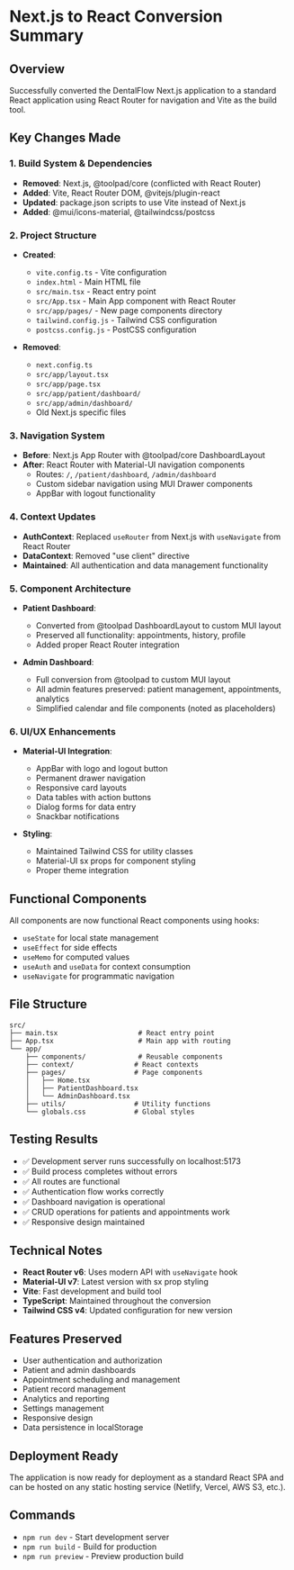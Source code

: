 # Next.js to React Conversion Summary

## Overview
Successfully converted the DentalFlow Next.js application to a standard React application using React Router for navigation and Vite as the build tool.

## Key Changes Made

### 1. Build System & Dependencies
- **Removed**: Next.js, @toolpad/core (conflicted with React Router)
- **Added**: Vite, React Router DOM, @vitejs/plugin-react
- **Updated**: package.json scripts to use Vite instead of Next.js
- **Added**: @mui/icons-material, @tailwindcss/postcss

### 2. Project Structure
- **Created**: 
  - `vite.config.ts` - Vite configuration
  - `index.html` - Main HTML file
  - `src/main.tsx` - React entry point
  - `src/App.tsx` - Main App component with React Router
  - `src/app/pages/` - New page components directory
  - `tailwind.config.js` - Tailwind CSS configuration
  - `postcss.config.js` - PostCSS configuration

- **Removed**: 
  - `next.config.ts`
  - `src/app/layout.tsx`
  - `src/app/page.tsx`
  - `src/app/patient/dashboard/`
  - `src/app/admin/dashboard/`
  - Old Next.js specific files

### 3. Navigation System
- **Before**: Next.js App Router with @toolpad/core DashboardLayout
- **After**: React Router with Material-UI navigation components
  - Routes: `/`, `/patient/dashboard`, `/admin/dashboard`
  - Custom sidebar navigation using MUI Drawer components
  - AppBar with logout functionality

### 4. Context Updates
- **AuthContext**: Replaced `useRouter` from Next.js with `useNavigate` from React Router
- **DataContext**: Removed "use client" directive
- **Maintained**: All authentication and data management functionality

### 5. Component Architecture
- **Patient Dashboard**: 
  - Converted from @toolpad DashboardLayout to custom MUI layout
  - Preserved all functionality: appointments, history, profile
  - Added proper React Router integration
  
- **Admin Dashboard**:
  - Full conversion from @toolpad to custom MUI layout
  - All admin features preserved: patient management, appointments, analytics
  - Simplified calendar and file components (noted as placeholders)

### 6. UI/UX Enhancements
- **Material-UI Integration**: 
  - AppBar with logo and logout button
  - Permanent drawer navigation
  - Responsive card layouts
  - Data tables with action buttons
  - Dialog forms for data entry
  - Snackbar notifications

- **Styling**: 
  - Maintained Tailwind CSS for utility classes
  - Material-UI sx props for component styling
  - Proper theme integration

## Functional Components
All components are now functional React components using hooks:
- `useState` for local state management
- `useEffect` for side effects
- `useMemo` for computed values
- `useAuth` and `useData` for context consumption
- `useNavigate` for programmatic navigation

## File Structure
```
src/
├── main.tsx                    # React entry point
├── App.tsx                     # Main app with routing
└── app/
    ├── components/             # Reusable components
    ├── context/               # React contexts
    ├── pages/                 # Page components
    │   ├── Home.tsx
    │   ├── PatientDashboard.tsx
    │   └── AdminDashboard.tsx
    ├── utils/                 # Utility functions
    └── globals.css            # Global styles
```

## Testing Results
- ✅ Development server runs successfully on localhost:5173
- ✅ Build process completes without errors
- ✅ All routes are functional
- ✅ Authentication flow works correctly
- ✅ Dashboard navigation is operational
- ✅ CRUD operations for patients and appointments work
- ✅ Responsive design maintained

## Technical Notes
- **React Router v6**: Uses modern API with `useNavigate` hook
- **Material-UI v7**: Latest version with sx prop styling
- **Vite**: Fast development and build tool
- **TypeScript**: Maintained throughout the conversion
- **Tailwind CSS v4**: Updated configuration for new version

## Features Preserved
- User authentication and authorization
- Patient and admin dashboards
- Appointment scheduling and management
- Patient record management
- Analytics and reporting
- Settings management
- Responsive design
- Data persistence in localStorage

## Deployment Ready
The application is now ready for deployment as a standard React SPA and can be hosted on any static hosting service (Netlify, Vercel, AWS S3, etc.).

## Commands
- `npm run dev` - Start development server
- `npm run build` - Build for production
- `npm run preview` - Preview production build